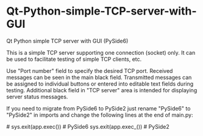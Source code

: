 # Qt-Python-simple-TCP-server-with-GUI
Qt Python simple TCP server with GUI (PySide6)

This is a simple TCP server supporting one connection (socket) only.
It can be used to facilitate testing of simple TCP clients, etc.

Use "Port number" field to specify the desired TCP port.
Received messages can be seen in the main black field.
Transmitted messages can be assigned to individual buttons or entered into editable text fields during testing.
Additional black field in "TCP server" area is intended for displaying server status messages.

If you need to migrate from PySide6 to PySide2 just rename "PySide6" to "PySide2" in imports and change the following lines at the end of main.py:

\# sys.exit(app.exec())  # PySide6
sys.exit(app.exec_())   # PySide2

